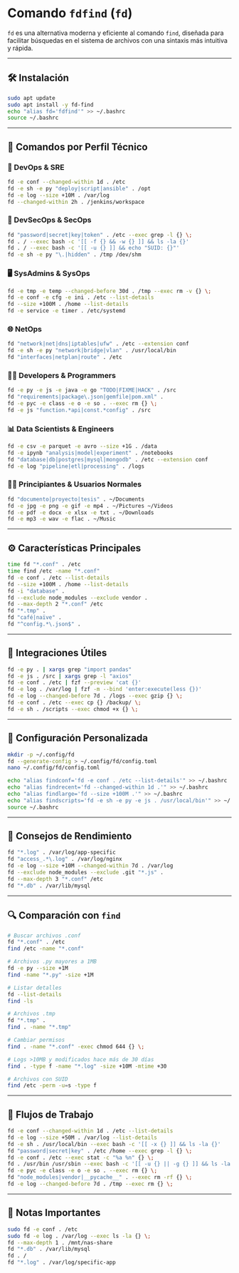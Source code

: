 # Comando `fdfind` (`fd`)

`fd` es una alternativa moderna y eficiente al comando `find`, diseñada para facilitar búsquedas en el sistema de archivos con una sintaxis más intuitiva y rápida.

---

## 🛠️ Instalación

```bash
sudo apt update
sudo apt install -y fd-find
echo "alias fd='fdfind'" >> ~/.bashrc
source ~/.bashrc
```

---

## 👤 Comandos por Perfil Técnico

### 🔧 DevOps & SRE

```bash
fd -e conf --changed-within 1d . /etc
fd -e sh -e py "deploy|script|ansible" . /opt
fd -e log --size +10M . /var/log
fd --changed-within 2h . /jenkins/workspace
```

### 🔐 DevSecOps & SecOps

```bash
fd "password|secret|key|token" . /etc --exec grep -l {} \;
fd . / --exec bash -c '[[ -f {} && -w {} ]] && ls -la {}'
fd . / --exec bash -c '[[ -u {} ]] && echo "SUID: {}"'
fd -e sh -e py "\.|hidden" . /tmp /dev/shm
```

### 🖥️ SysAdmins & SysOps

```bash
fd -e tmp -e temp --changed-before 30d . /tmp --exec rm -v {} \;
fd -e conf -e cfg -e ini . /etc --list-details
fd --size +100M . /home --list-details
fd -e service -e timer . /etc/systemd
```

### 🌐 NetOps

```bash
fd "network|net|dns|iptables|ufw" . /etc --extension conf
fd -e sh -e py "network|bridge|vlan" . /usr/local/bin
fd "interfaces|netplan|route" . /etc
```

### 👨‍💻 Developers & Programmers

```bash
fd -e py -e js -e java -e go "TODO|FIXME|HACK" . /src
fd "requirements|package\.json|gemfile|pom.xml" .
fd -e pyc -e class -e o -e so . --exec rm {} \;
fd -e js "function.*api|const.*config" . /src
```

### 📊 Data Scientists & Engineers

```bash
fd -e csv -e parquet -e avro --size +1G . /data
fd -e ipynb "analysis|model|experiment" . /notebooks
fd "database|db|postgres|mysql|mongodb" . /etc --extension conf
fd -e log "pipeline|etl|processing" . /logs
```

### 🧑‍🏫 Principiantes & Usuarios Normales

```bash
fd "documento|proyecto|tesis" . ~/Documents
fd -e jpg -e png -e gif -e mp4 . ~/Pictures ~/Videos
fd -e pdf -e docx -e xlsx -e txt . ~/Downloads
fd -e mp3 -e wav -e flac . ~/Music
```

---

## ⚙️ Características Principales

```bash
time fd "*.conf" . /etc
time find /etc -name "*.conf"
fd -e conf . /etc --list-details
fd --size +100M . /home --list-details
fd -i "database" .
fd --exclude node_modules --exclude vendor .
fd --max-depth 2 "*.conf" /etc
fd "*.tmp" .
fd "café|naïve" .
fd "^config.*\.json$" .
```

---

## 🔌 Integraciones Útiles

```bash
fd -e py . | xargs grep "import pandas"
fd -e js . /src | xargs grep -l "axios"
fd -e conf . /etc | fzf --preview 'cat {}'
fd -e log . /var/log | fzf -m --bind 'enter:execute(less {})'
fd -e log --changed-before 7d . /logs --exec gzip {} \;
fd -e conf . /etc --exec cp {} /backup/ \;
fd -e sh . /scripts --exec chmod +x {} \;
```

---

## 🧩 Configuración Personalizada

```bash
mkdir -p ~/.config/fd
fd --generate-config > ~/.config/fd/config.toml
nano ~/.config/fd/config.toml

echo "alias findconf='fd -e conf . /etc --list-details'" >> ~/.bashrc
echo "alias findrecent='fd --changed-within 1d .'" >> ~/.bashrc
echo "alias findlarge='fd --size +100M .'" >> ~/.bashrc
echo "alias findscripts='fd -e sh -e py -e js . /usr/local/bin'" >> ~/.bashrc
source ~/.bashrc
```

---

## 🚀 Consejos de Rendimiento

```bash
fd "*.log" . /var/log/app-specific
fd "access_.*\.log" . /var/log/nginx
fd -e log --size +10M --changed-within 7d . /var/log
fd --exclude node_modules --exclude .git "*.js" .
fd --max-depth 3 "*.conf" /etc
fd "*.db" . /var/lib/mysql
```

---

## 🔍 Comparación con `find`

```bash
# Buscar archivos .conf
fd "*.conf" . /etc
find /etc -name "*.conf"

# Archivos .py mayores a 1MB
fd -e py --size +1M
find -name "*.py" -size +1M

# Listar detalles
fd --list-details
find -ls

# Archivos .tmp
fd "*.tmp" .
find . -name "*.tmp"

# Cambiar permisos
find . -name "*.conf" -exec chmod 644 {} \;

# Logs >10MB y modificados hace más de 30 días
find . -type f -name "*.log" -size +10M -mtime +30

# Archivos con SUID
find /etc -perm -u=s -type f
```

---

## 🔄 Flujos de Trabajo

```bash
fd -e conf --changed-within 1d . /etc --list-details
fd -e log --size +50M . /var/log --list-details
fd -e sh . /usr/local/bin --exec bash -c '[[ -x {} ]] && ls -la {}'
fd "password|secret|key" . /etc /home --exec grep -l {} \;
fd -e conf . /etc --exec stat -c "%a %n" {} \;
fd . /usr/bin /usr/sbin --exec bash -c '[[ -u {} || -g {} ]] && ls -la {}'
fd -e pyc -e class -e o -e so . --exec rm {} \;
fd "node_modules|vendor|__pycache__" . --exec rm -rf {} \;
fd -e log --changed-before 7d . /tmp --exec rm {} \;
```

---

## 📌 Notas Importantes

```bash
sudo fd -e conf . /etc
sudo fd -e log . /var/log --exec ls -la {} \;
fd --max-depth 1 . /mnt/nas-share
fd "*.db" . /var/lib/mysql
fd . /
fd "*.log" . /var/log/specific-app
```
